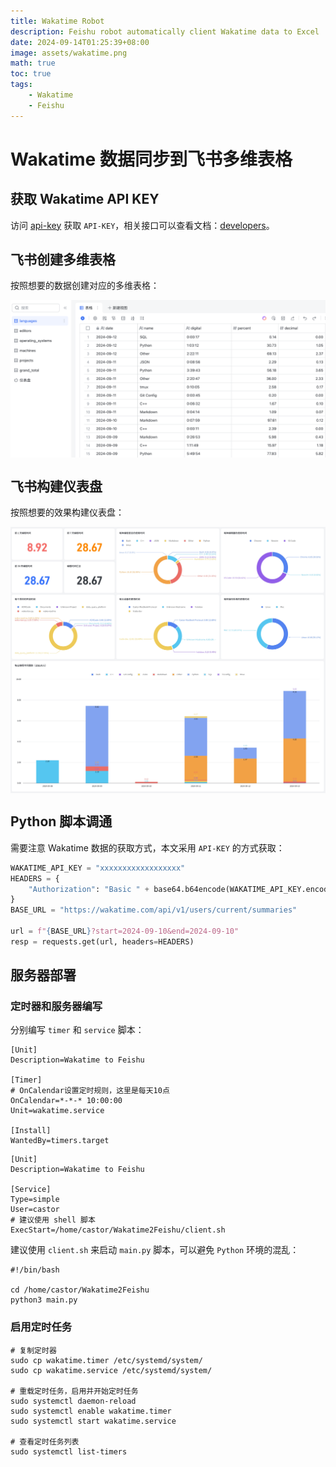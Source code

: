 ```yaml
---
title: Wakatime Robot
description: Feishu robot automatically client Wakatime data to Excel
date: 2024-09-14T01:25:39+08:00
image: assets/wakatime.png
math: true
toc: true
tags:
    - Wakatime
    - Feishu
---
```


# Wakatime 数据同步到飞书多维表格
## 获取 Wakatime API KEY

访问 [api-key](https://wakatime.com/settings/api-key) 获取 `API-KEY`，相关接口可以查看文档：[developers](https://wakatime.com/developers)。

## 飞书创建多维表格

按照想要的数据创建对应的多维表格：

<div style='display: flex; justify-content: center;'>
<img src='assets/feishu1.png' alt='img' style='zoom:60%;' />
</div>

## 飞书构建仪表盘

按照想要的效果构建仪表盘：

<div style='display: flex; justify-content: center;'>
<img src='assets/feishu2.jpeg' alt='img' style='zoom:50%;' />
</div>

## Python 脚本调通

需要注意 Wakatime 数据的获取方式，本文采用 `API-KEY` 的方式获取：

```python
WAKATIME_API_KEY = "xxxxxxxxxxxxxxxxxx"
HEADERS = {
    "Authorization": "Basic " + base64.b64encode(WAKATIME_API_KEY.encode("utf-8")).decode("utf-8") + "=",
}
BASE_URL = "https://wakatime.com/api/v1/users/current/summaries"

url = f"{BASE_URL}?start=2024-09-10&end=2024-09-10"
resp = requests.get(url, headers=HEADERS)
```

## 服务器部署
### 定时器和服务器编写

分别编写 `timer` 和 `service` 脚本：

```shell
[Unit]
Description=Wakatime to Feishu

[Timer]
# OnCalendar设置定时规则，这里是每天10点
OnCalendar=*-*-* 10:00:00
Unit=wakatime.service

[Install]
WantedBy=timers.target
```

```shell
[Unit]
Description=Wakatime to Feishu

[Service]
Type=simple
User=castor
# 建议使用 shell 脚本
ExecStart=/home/castor/Wakatime2Feishu/client.sh
```

建议使用 `client.sh` 来启动 `main.py` 脚本，可以避免 `Python` 环境的混乱：

```shell
#!/bin/bash

cd /home/castor/Wakatime2Feishu
python3 main.py
```

### 启用定时任务

```shell
# 复制定时器
sudo cp wakatime.timer /etc/systemd/system/
sudo cp wakatime.service /etc/systemd/system/

# 重载定时任务，启用并开始定时任务
sudo systemctl daemon-reload
sudo systemctl enable wakatime.timer
sudo systemctl start wakatime.service

# 查看定时任务列表
sudo systemctl list-timers
```